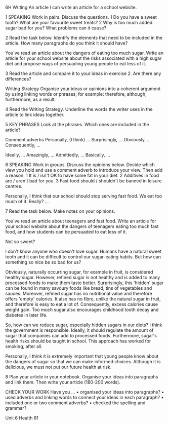 6H Writing
An article
I can write an article for a school website.

1 SPEAKING Work in pairs. Discuss the questions.
1 Do you have a sweet tooth? What are your favourite sweet treats?
2 Why is too much added sugar bad for you? What problems can it cause?

2 Read the task below. Identify the elements that need to be included in the article. How many paragraphs do you think it should have?

You've read an article about the dangers of eating too much sugar. Write an article for your school website about the risks associated with a high sugar diet and propose ways of persuading young people to eat less of it.

3 Read the article and compare it to your ideas in exercise 2. Are there any differences?

Writing Strategy
Organise your ideas or opinions into a coherent argument by using linking words or phrases, for example: therefore, although, furthermore, as a result.

4 Read the Writing Strategy. Underline the words the writer uses in the article to link ideas together.

5 KEY PHRASES Look at the phrases. Which ones are included in the article?

Comment adverbs
Personally, (I think) ...
Surprisingly, ...
Obviously, ...
Consequently, ...

Ideally, ...
Amazingly, ...
Admittedly, ...
Basically, ...

6 SPEAKING Work in groups. Discuss the opinions below. Decide which view you hold and use a comment adverb to introduce your view. Then add a reason.
1 It is / isn't OK to have some fat in your diet.
2 Additives in food are / aren't bad for you.
3 Fast food should / shouldn't be banned in leisure centres.

Personally, I think that our school should stop serving fast food. We eat too much of it.
Really? ...

7 Read the task below. Make notes on your opinions.

You've read an article about teenagers and fast food. Write an article for your school website about the dangers of teenagers eating too much fast food, and how students can be persuaded to eat less of it.

Not so sweet?

I don't know anyone who doesn't love sugar. Humans have a natural sweet tooth and it can be difficult to control our sugar-eating habits. But how can something so nice be so bad for us?

Obviously, naturally occurring sugar, for example in fruit, is considered healthy sugar. However, refined sugar is not healthy and is added to many processed foods to make them taste better. Surprisingly, this 'hidden' sugar can be found in many savoury foods like bread, tins of vegetables and sauces. Moreover, refined sugar has no nutritional value and therefore offers 'empty' calories. It also has no fibre, unlike the natural sugar in fruit, and therefore is easy to eat a lot of. Consequently, excess calories cause weight gain. Too much sugar also encourages childhood tooth decay and diabetes in later life.

So, how can we reduce sugar, especially hidden sugars in our diets? I think the government is responsible. Ideally, it should regulate the amount of sugar that companies can add to processed foods. Furthermore, sugar's health risks should be taught in school. This approach has worked for smoking, after all.

Personally, I think it is extremely important that young people know about the dangers of sugar so that we can make informed choices. Although it is delicious, we must not put our future health at risk.

8 Plan your article in your notebook. Organise your ideas into paragraphs and link them. Then write your article (180-200 words).

CHECK YOUR WORK
Have you ...
• organised your ideas into paragraphs?
• used adverbs and linking words to connect your ideas in each paragraph?
• included one or two comment adverbs?
• checked the spelling and grammar?

Unit 6 Health 81